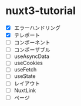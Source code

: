 # nuxt3-tutorial
- [x] エラーハンドリング
- [x] テレポート
- [ ] コンポーネント
- [ ] コンポーザブル
- [ ] useAsyncData
- [ ] useCookies
- [ ] useFetch
- [ ] useState
- [ ] レイアウト
- [ ] NuxtLink
- [ ] ページ